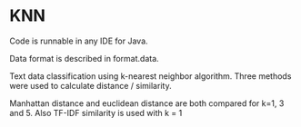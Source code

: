 # KNN

Code is runnable in any IDE for Java. 

Data format is described in format.data.

Text data classification using k-nearest neighbor algorithm. Three methods were used to calculate distance / similarity. 

Manhattan distance and euclidean distance are both compared for k=1, 3 and 5. Also TF-IDF similarity is used with k = 1
